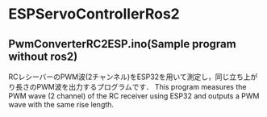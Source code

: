 # ESPServoControllerRos2
## PwmConverterRC2ESP.ino(Sample program without ros2)
RCレシーバーのPWM波(2チャンネル)をESP32を用いて測定し，同じ立ち上がり長さのPWM波を出力するプログラムです．
This program measures the PWM wave (2 channel) of the RC receiver using ESP32 and outputs a PWM wave with the same rise length.
